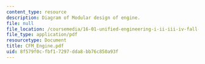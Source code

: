 ```yaml
---
content_type: resource
description: Diagram of Modular design of engine.
file: null
file_location: /coursemedia/16-01-unified-engineering-i-ii-iii-iv-fall-2005-spring-2006/8f579f0cfbf17297dda8bb76c850a93f_CFM_Engine.pdf
file_type: application/pdf
resourcetype: Document
title: CFM_Engine.pdf
uid: 8f579f0c-fbf1-7297-dda8-bb76c850a93f
---
```

